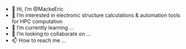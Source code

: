 - 👋 Hi, I’m @MackeEric
- 👀 I’m interested in electronic structure calculations & automation tools for HPC computation
- 🌱 I’m currently learning ...
- 💞️ I’m looking to collaborate on ...
- 📫 How to reach me ...

<!---
MackeEric/MackeEric is a ✨ special ✨ repository because its `README.md` (this file) appears on your GitHub profile.
You can click the Preview link to take a look at your changes.
--->
